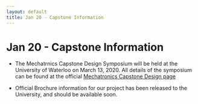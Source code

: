 ```yaml
---
layout: default
title: Jan 20 - Capstone Information
---
```

# Jan 20 - Capstone Information

- The Mechatrnics Capstone Design Symposium will be held at the University of Waterloo on March 13, 2020. All details of the symposium can be found at the official [Mechatronics Capstone Design page](https://uwaterloo.ca/capstone-design/events/mechatronics-engineering-capstone-design-symposium-2)

- Official Brochure information for our project has been released to the University, and should be available soon.
